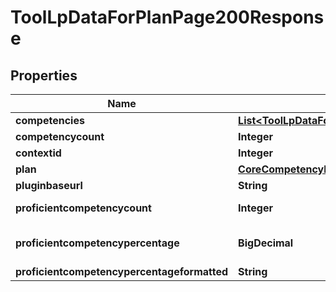 

# ToolLpDataForPlanPage200Response


## Properties

| Name | Type | Description | Notes |
|------------ | ------------- | ------------- | -------------|
|**competencies** | [**List&lt;ToolLpDataForPlanPage200ResponseCompetenciesInner&gt;**](ToolLpDataForPlanPage200ResponseCompetenciesInner.md) |  |  |
|**competencycount** | **Integer** | Count of competencies |  |
|**contextid** | **Integer** | Context ID. |  |
|**plan** | [**CoreCompetencyReadPlan200Response**](CoreCompetencyReadPlan200Response.md) |  |  |
|**pluginbaseurl** | **String** | Plugin base URL. |  |
|**proficientcompetencycount** | **Integer** | Count of proficientcompetencies |  |
|**proficientcompetencypercentage** | **BigDecimal** | Percentage of competencies proficient |  |
|**proficientcompetencypercentageformatted** | **String** | Displayable percentage |  |



